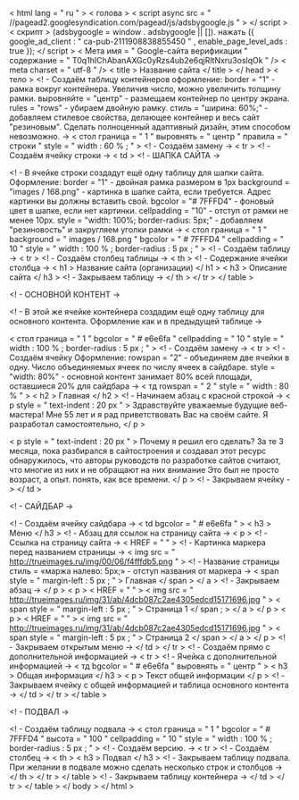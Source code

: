 < html  lang = " ru " >
< голова >
< script  async  src = " //pagead2.googlesyndication.com/pagead/js/adsbygoogle.js " > </ script >
< скрипт >
     (adsbygoogle =  window . adsbygoogle  || []). нажать ({
          google_ad_client :  " ca-pub-2111908838855450 " ,
          enable_page_level_ads :  true
     });
</ script >
< Мета  имя = " Google-сайта верификации "  содержание = " T0q1hIChAbanAXGc0yRzs4ub2e6qjRltNxru3oslqOk " />
< meta  charset = " utf-8 " />
< title > Название сайта </ title >
</ head >
< тело >
<! - Создаём таблицу контейнеров
оформление:
border = "1" - рамка вокруг контейнера. Увеличив число, можно увеличить толщину рамки.
выровняйте = "центр" - размещаем контейнер по центру экрана.
rules = "rows" - убираем двойную рамку.
стиль = "ширина: 60%;" - добавляем стилевое свойства, делающее
контейнер и весь сайт "резиновым".
Сделать полноценный адаптивный дизайн, этим способом невозможно. ->
< стол
граница = " 1 "
выровнять = " центр "
правила = " строки "
style = " width : 60 % ; " >
<! - Создаём замену ->
< tr >
<! - Создаём ячейку строки ->
< td >
<! - ШАПКА САЙТА ->

<! - В ячейке строки создадут ещё одну таблицу для шапки сайта.
Оформление:
border = "1" - двойная рамка размером в 1px
background = "images / 168.png" - картинка в шапке сайта, если требуется.
Адрес картинки вы должны вставить свой.
bgcolor = "# 7FFFD4" - фоновый цвет в шапке, если нет картинки.
cellpadding = "10" - отступ от рамки не менее 10px.
style = "width: 100%; border-radius: 5px;" - добавляем "резиновость"
и закругляем уголки рамки ->
< стол
граница = " 1 "
background = " images / 168.png "
bgcolor = " # 7FFFD4 "
cellpadding = " 10 "
style = " width : 100 % ; border-radius : 5 px ; " >
<! - Создаём таблицу ->
< tr >
<! - Создаём столбец таблицы ->
< th >
<! - Содержание ячейки столбца ->
< h1 > Название сайта (организации) </ h1 >
< h3 > Описание сайта </ h3 >
<! - Закрываем таблицу ->
</ th >
</ tr >
</ table >

<! - ОСНОВНОЙ КОНТЕНТ ->

<! - В этой же ячейке контейнера создадим ещё одну таблицу
для основного контента.
Оформление как и в предыдущей таблице ->

< стол
граница = " 1 "
bgcolor = " # e6e6fa "
cellpadding = " 10 "
style = " width : 100 % ; border-radius : 5 px ; " >
<! - Создаём замену ->
< tr >
<! - Создаём ячейку
Оформление:
rowspan = "2" - объединяем две ячейки в одну.
Число объединяемых ячеек по числу ячеек в сайдбаре.
style = "width: 80%" - основной контент занимает 80% всей площади,
оставшиеся 20% для сайдбара ->
< тд
rowspan = " 2 "
style = " width : 80 % " >
< h2 > Главная </ h2 >
<! - Начинаем абзац с красной строкой ->
< p  style = " text-indent : 20 px " >
Здравствуйте уважаемые будущие веб-мастера!
Мне 55 лет и я рад приветствовать Вас на своём сайте.
Я разработал самостоятельно,
</ p >

< p  style = " text-indent : 20 px " > Почему я решил его сделать?
За те 3 месяца, пока разбирался в
сайтостроения и создавал этот ресурс обнаружилось,
что авторы руководств по разработке
сайтов считают, что многие из них
и не обращают на них внимание
Это был не просто возраст, а опыт.
понять, как все
времени. </ p >
<! - Закрываем ячейку ->
</ td >

<! - САЙДБАР ->

<! - Создаём ячейку сайдбара ->
< td  bgcolor = " # e6e6fa " >
< h3 > Меню </ h3 >
<! - Абзац для ссылок на страницу сайта ->
< p >
<! - Ссылка на страницу сайта ->
< HREF = " " > 
<! - Картинка маркера перед названием страницы ->
< img  src = " http://trueimages.ru/img/00/06/f4fffdb5.png " >
<! - Название страницы
стиль = «маржа налево: 5px;» - отступ названия от маркера ->
< span  style = " margin-left : 5 px ; " > Главная </ span > </ a >
<! - Закрываем абзац ->
</ p >
< p >
< HREF = " " > 
< img  src = " http://trueimages.ru/img/31/ab/4dcb087c2ae4305edcd15171696.jpg " >
< span  style = " margin-left : 5 px ; " > Cтраница 1 </ span ; > </ a >
</ p >
< p >
< HREF = " " > 
< img  src = " http://trueimages.ru/img/31/ab/4dcb087c2ae4305edcd15171696.jpg " >
< span  style = " margin-left : 5 px ; " > Страница 2 </ span > </ a >
</ p >
<! - Закрываем открытым меню ->
</ td >
</ tr >
<! - Создаём прямо с дополнительной информацией ->
< tr >
<! - Ячейка с дополнительной информацией ->
< тд
bgcolor = " # e6e6fa "
выровнять = " центр " >
< h3 > Общая информация </ h3 >
< p > Текст общей информации </ p >
<! - Закрываем ячейку с общей информацией
и таблица основного контента ->
</ td >
</ tr >
</ table >

<! - ПОДВАЛ ->

<! - Создаём таблицу подвала ->
< стол
граница = " 1 "
bgcolor = " # 7FFFD4 "
высота = " 100 "
cellpadding = " 10 "
style = " width : 100 % ; border-radius : 5 px ; " >
<! - Создаём версию. ->
< tr >
<! - Создаём столбец ->
< th >
< h3 > Подвал </ h3 >
<! - Закрываем таблицу подвала. При желании в подвале можно
сделать несколько строк и столбцов ->
</ th >
</ tr >
</ table >
<! - Закрываем таблицу контейнера ->
</ td >
</ tr >
</ table >
</ body >
</ html >
